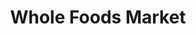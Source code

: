 ---
title: "Whole Foods Market"
url: /boston/whole-foods-market-centre-street/
shop: supermarket
---